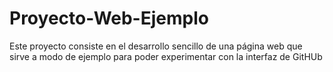 # Proyecto-Web-Ejemplo

Este proyecto consiste en el desarrollo sencillo de una página web que sirve a modo de ejemplo para poder experimentar con la interfaz de GitHUb
